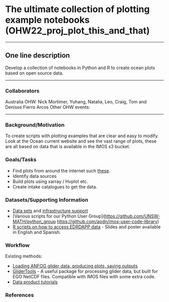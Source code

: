 # The ultimate collection of plotting example notebooks (OHW22_proj_plot_this_and_that)
---

## One line description
Develop a collection of notebooks in Python and R to  create ocean plots based on open source data.

---


### Collaborators
Australia OHW: Nick Mortimer, Yuhang, Natalia, Leo, Craig, Tom and Denisse Fierro Arcos
Other OHW events:

---

### Background/Motivation
To create scripts with plotting examples that are clear and easy to modify.  
Look at the Ocean current website and see the vast range of plots, these are all based on data that is available in the IMOS s3 bucket.

### Goals/Tasks
* Find plots from around the internet such [these](http://oceancurrent.imos.org.au/index.php).
* Identify data sources
* Build plots using xarray / Hvplot etc.
* Create intake catalogues to get the data.

### Datasets/Supporting Information
* [Data sets](http://imos-data.s3-website-ap-southeast-2.amazonaws.com/?prefix=IMOS/SRS/SST/ghrsst/L3S-1d/dn/) and [infrastructure support](http://imos-data.s3-website-ap-southeast-2.amazonaws.com/?prefix=IMOS/OceanCurrent/GSLA/NRT00/2022/)
* [Various scripts for our Python User Group](https://github.com/UNSW-MATH/python_group
https://github.com/aodn/imos-user-code-library)
* [R scripts on how to access EDRDAPP data](https://github.com/virginiagarciaalonso/useR_2022_sst) - Slides and poster available in English and Spanish.

### Workflow
Existing methods:
* [Loading ANFOG glider data, producing plots, saving outputs](https://github.com/UNSW-MATH/python_group/blob/master/code%202019/IMOS_load_ANFOG.ipynb)
* [GliderTools](https://glidertools.readthedocs.io/en/latest/cheatsheet.html) - A useful package for processing glider data, but built for EGO NetCDF files. Compatible with IMOS files with some extra code.
* [Data product tutorials](https://figshare.com/articles/software/Data_Product_tutorials_for_Roughan_et_al_Multi-decadal_ocean_temperature_time-series_and_climatologies_from_Australia_s_long-term_National_Reference_Stations_2022_/18232691?file=32991497)

### References
